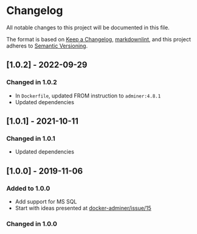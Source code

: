 # Changelog

All notable changes to this project will be documented in this file.

The format is based on [Keep a Changelog](https://keepachangelog.com/en/1.0.0/),
[markdownlint](https://dlaa.me/markdownlint/),
and this project adheres to [Semantic Versioning](https://semver.org/spec/v2.0.0.html).

## [1.0.2] - 2022-09-29

### Changed in 1.0.2

- In `Dockerfile`, updated FROM instruction to `adminer:4.8.1`
- Updated dependencies

## [1.0.1] - 2021-10-11

### Changed in 1.0.1

- Updated dependencies

## [1.0.0] - 2019-11-06

### Added to 1.0.0

- Add support for MS SQL
- Start with ideas presented at [docker-adminer/issue/15](https://github.com/TimWolla/docker-adminer/issues/15)

### Changed in 1.0.0
